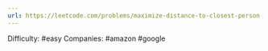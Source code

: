 ```yaml
---
url: https://leetcode.com/problems/maximize-distance-to-closest-person
---
```


Difficulty: #easy
Companies: #amazon #google